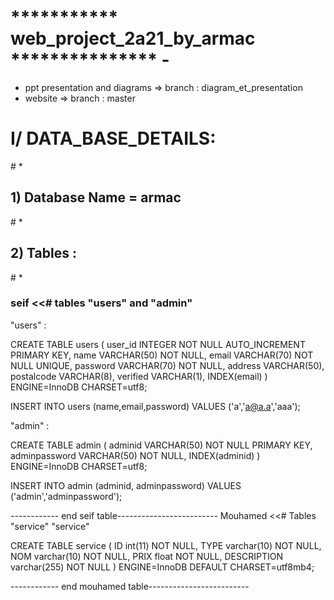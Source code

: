 #  *********** web_project_2a21_by_armac  ***************             -
* ppt presentation and diagrams => branch : diagram_et_presentation
* website => branch : master
#
# 
<h1> I/ DATA_BASE_DETAILS:</h1>
#
* <h2> 1)  Database Name  =  armac </h2>
#
* <h2> 2)  Tables : </h2>
#
* <h3> seif <<# tables "users" and "admin" </h3>

  </h4>"users" : </h4>

CREATE TABLE users (
   user_id INTEGER NOT NULL
     AUTO_INCREMENT PRIMARY KEY,
   name VARCHAR(50) NOT NULL,
   email VARCHAR(70) NOT NULL UNIQUE,
   password VARCHAR(70) NOT NULL,
   address VARCHAR(50),
   postalcode VARCHAR(8),
   verified  VARCHAR(1),
   INDEX(email)
) ENGINE=InnoDB CHARSET=utf8;


INSERT INTO users (name,email,password) VALUES ('a','a@a.a','aaa');

</h4> "admin" : </h4>

CREATE TABLE admin (
   adminid VARCHAR(50) NOT NULL PRIMARY KEY,
   adminpassword VARCHAR(50) NOT NULL,
   INDEX(adminid)
) ENGINE=InnoDB CHARSET=utf8;

INSERT INTO admin (adminid, adminpassword) VALUES ('admin','adminpassword');
</h3>  ------------ end seif table-------------------------   </h3>

</h3> Mouhamed <<# Tables "service"   </h3>


</h4>   "service" </h4>    

CREATE TABLE service (
  ID int(11) NOT NULL,
  TYPE varchar(10) NOT NULL,
  NOM varchar(10) NOT NULL,
  PRIX float NOT NULL,
  DESCRIPTION varchar(255) NOT NULL
) ENGINE=InnoDB DEFAULT CHARSET=utf8mb4;


</h3> ------------ end mouhamed table-------------------------   </h3>



